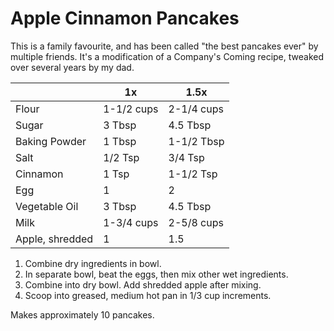 # Apple Cinnamon Pancakes

This is a family favourite, and has been called "the best pancakes ever" by
multiple friends. It's a modification of a Company's Coming recipe, tweaked over
several years by my dad.

|                 | 1x         | 1.5x       |
| --------------- | ---------- | ---------- |
| Flour           | 1-1/2 cups | 2-1/4 cups |
| Sugar           | 3 Tbsp     | 4.5 Tbsp   |
| Baking Powder   | 1 Tbsp     | 1-1/2 Tbsp |
| Salt            | 1/2 Tsp    | 3/4 Tsp    |
| Cinnamon        | 1 Tsp      | 1-1/2 Tsp  |
| Egg             | 1          | 2          |
| Vegetable Oil   | 3 Tbsp     | 4.5 Tbsp   |
| Milk            | 1-3/4 cups | 2-5/8 cups |
| Apple, shredded | 1          | 1.5        |

1. Combine dry ingredients in bowl.
2. In separate bowl, beat the eggs, then mix other wet ingredients.
3. Combine into dry bowl. Add shredded apple after mixing.
4. Scoop into greased, medium hot pan in 1/3 cup increments.

Makes approximately 10 pancakes.
